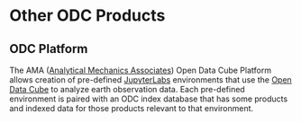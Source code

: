 Other ODC Products
=================

ODC Platform
------------
The AMA ([Analytical Mechanics Associates](https://www.ama-inc.com/)) Open Data Cube Platform allows creation of pre-defined [JupyterLabs](https://jupyter.org/) environments that use the [Open Data Cube](https://www.opendatacube.org/) to analyze earth observation data. Each pre-defined environment is paired with an ODC index database that has some products and indexed data for those products relevant to that environment.
